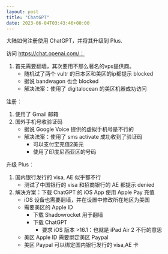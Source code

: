 ```yaml
---
layout: post
title: "ChatGPT"
date: 2023-06-04T03:43:46+00:00
---
```


大陆如何注册使用 ChatGPT，并将其升级到 Plus.

访问 https://chat.openai.com/：

1. 首先需要翻墙，其次要用不那么著名的vps提供商。
   - 随机试了两个 vultr 的日本区和美区的ip都提示 blocked
   - 据说 bandwagon 也会 blocked
   - 解决法案：使用了 digitalocean 的美区机器成功访问

注册：

1. 使用了 Gmail 邮箱
2. 国外手机号收验证码
   - 据说 Google Voice 提供的虚拟手机号是不行的
   - 解决法案：使用了 sms activate 成功收到了验证码
     - 可以支付宝充值2美元
     - 使用了印度尼西亚区的号码

升级 Plus：

1. 国内银行发行的 visa, AE 似乎都不行
   - 测试了中国银行的 visa 和招商银行的 AE 都提示 denied
2. 解决方案：下载 ChatGPT 的 iOS App 使用 Apple Pay 充值
   - iOS 设备也需要翻墙，并在设置中修改所在地区为美国
   - 需要美区的 Apple ID
     - 下载 Shadowrocket 用于翻墙
     - 下载 ChatGPT
       - 要求 iOS 版本 >16.1：也就是 iPad Air 2 不行的意思
   - 美区 Apple ID 需要绑定美区 Paypal
   - 美区 Paypal 可以绑定国内银行发行的 visa,AE 卡
